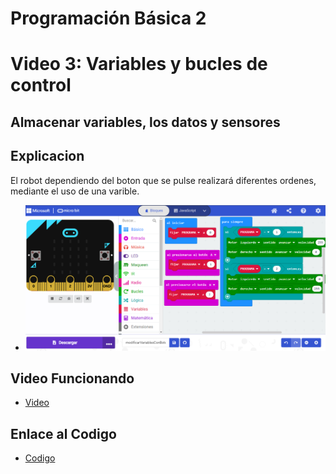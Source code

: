 # Programación Básica 2

# Video 3: Variables y bucles de control

## Almacenar variables, los datos y sensores

 ## Explicacion
 El robot dependiendo del boton que se pulse realizará diferentes ordenes, mediante el uso de una varible.
 
- ![image](modificarVariablesConBotones.PNG)

 ## Video Funcionando 
  - [Video](https://youtu.be/KVbMr8pE_d4)
 
 ## Enlace al Codigo
 - [Codigo](modificarVariablesConBotones.hex)
